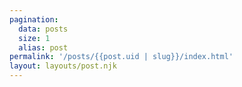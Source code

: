 ```yaml
---
pagination:
  data: posts
  size: 1
  alias: post
permalink: '/posts/{{post.uid | slug}}/index.html'
layout: layouts/post.njk
---
```

